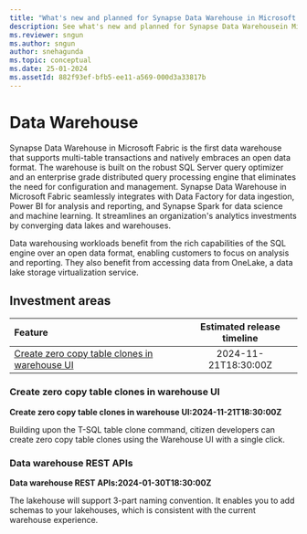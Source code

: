 ```yaml
---
title: "What's new and planned for Synapse Data Warehouse in Microsoft Fabric"
description: See what's new and planned for Synapse Data Warehousein Microsoft Fabric. Fabric Data Warehouse release plans or roadmap.
ms.reviewer: sngun
ms.author: sngun
author: snehagunda
ms.topic: conceptual
ms.date: 25-01-2024 
ms.assetId: 882f93ef-bfb5-ee11-a569-000d3a33817b
---
```

# Data Warehouse

Synapse Data Warehouse in Microsoft Fabric is the first data warehouse that supports multi-table transactions and natively embraces an open data format. The warehouse is built on the robust SQL Server query optimizer and an enterprise grade distributed query processing engine that eliminates the need for configuration and management. Synapse Data Warehouse in Microsoft Fabric seamlessly integrates with Data Factory for data ingestion, Power BI for analysis and reporting, and Synapse Spark for data science and machine learning. It streamlines an organization's analytics investments by converging data lakes and warehouses.

Data warehousing workloads benefit from the rich capabilities of the SQL engine over an open data format, enabling customers to focus on analysis and reporting. They also benefit from accessing data from OneLake, a data lake storage virtualization service.
## Investment areas

|     **Feature**      | **Estimated release timeline** |  
|:-------------------| :------------------------------:|
|[Create zero copy table clones in warehouse UI](#Create-zero)|2024-11-21T18:30:00Z||[Data warehouse REST APIs](#Data-warehouse)|2024-01-30T18:30:00Z|

### <a name="Create-zero"></a>Create zero copy table clones in warehouse UI
**Create zero copy table clones in warehouse UI:2024-11-21T18:30:00Z**

Building upon the T-SQL table clone command, citizen developers can create zero
copy table clones using the Warehouse UI with a single click.



### <a name="Data-warehouse"></a>Data warehouse REST APIs
**Data warehouse REST APIs:2024-01-30T18:30:00Z**

The lakehouse will support 3-part naming convention. It enables you to add
schemas to your lakehouses, which is consistent with the current warehouse
experience.


